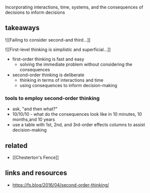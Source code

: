 Incorporating interactions, time, systems, and the consequences of decisions to inform decisions

## takeaways

![[Failing to consider second-and third...]]

![[First-level thinking is simplistic and superficial...]]

- first-order thinking is fast and easy
	- solving the immediate problem without considering the consequences
- second-order thinking is deliberate
	- thinking in terms of interactions and time
	- using consequences to inform decision-making

### tools to employ second-order thinking

- ask, "and then what?"
- 10/10/10 - what do the consequences look like in 10 minutes, 10 months,and 10 years
- use a table with 1st, 2nd, and 3rd-order effects columns to assist decision-making

## related

- [[Chesterton's Fence]]

## links and resources

- https://fs.blog/2016/04/second-order-thinking/